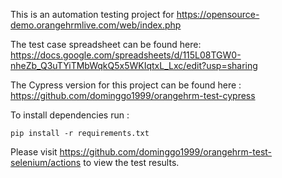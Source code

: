 This is an automation testing project for https://opensource-demo.orangehrmlive.com/web/index.php

The test case spreadsheet can be found here: https://docs.google.com/spreadsheets/d/115L08TGW0-nheZb_Q3uTYiTMbWqkQ5x5WKIqtxL_Lxc/edit?usp=sharing

The Cypress version for this project can be found here : https://github.com/dominggo1999/orangehrm-test-cypress

To install dependencies run :

`pip install -r requirements.txt`

Please visit https://github.com/dominggo1999/orangehrm-test-selenium/actions to view the test results.

